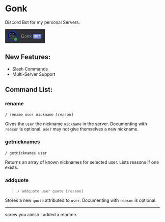 # Gonk

Discord Bot for my personal Servers.

![alt text](assets\loggedin.png)

## New Features:
- Slash Commands 
- Multi-Server Support

## Command List:


### rename 

`/ rename user nickname [reason]`

Gives the ```user``` the nickname ```nickname``` in the server. Documenting with ```reason``` is optional. ```user``` may not give themselves a new nickname. 

### getnicknames

`/ getnicknames user`

Returns an array of known nicknames for selected user. Lists reasons if one exists.

### addquote

> `/ addquote user quote [reason]`

Stores a new ```quote``` attributed to ```user```. Documenting with ```reason``` is optional.

<hr>

screw you amish I added a readme.